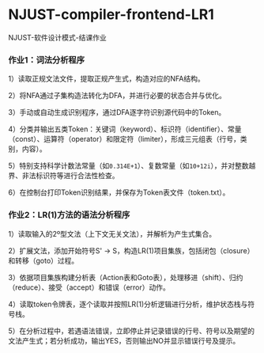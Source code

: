 # NJUST-compiler-frontend-LR1
NJUST-软件设计模式-结课作业

### 作业1：词法分析程序

1）读取正规文法文件，提取正规产生式，构造对应的NFA结构。

2）将NFA通过子集构造法转化为DFA，并进行必要的状态合并与优化。

3）手动或自动生成识别程序，通过DFA逐字符识别源代码中的Token。

4）分类并输出五类Token：关键词（keyword）、标识符（identifier）、常量（const）、运算符（operator）和限定符（limiter），形成三元组表（行号，类别，内容）。

5）特别支持科学计数法常量（如`0.314E+1`）、复数常量（如`10+12i`），并对整数越界、非法标识符等进行合法性检查。

6）在控制台打印Token识别结果，并保存为Token表文件（token.txt）。

### 作业2：LR(1)方法的语法分析程序

1）读取输入的2º型文法（上下文无关文法），并解析为产生式集合。

2）扩展文法，添加开始符号S' -> S，构造LR(1)项目集族，包括闭包（closure）和转移（goto）过程。

3）依据项目集族构建分析表（Action表和Goto表），处理移进（shift）、归约（reduce）、接受（accept）和错误（error）动作。

4）读取token令牌表，逐个读取并按照LR(1)分析逻辑进行分析，维护状态栈与符号栈。

5）在分析过程中，若遇语法错误，立即停止并记录错误的行号、符号以及期望的文法产生式；若分析成功，输出YES，否则输出NO并显示错误行号及提示。
